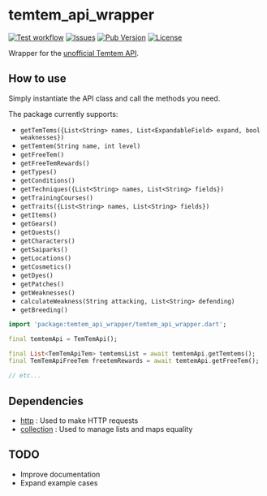 # temtem_api_wrapper

[![Test workflow](https://github.com/TesteurManiak/temtem_api_wrapper/actions/workflows/dart.yml/badge.svg)](https://github.com/TesteurManiak/temtem_api_wrapper/actions/workflows/dart.yml)
[![Issues](https://img.shields.io/github/issues/TesteurManiak/temtem_api_wrapper)](https://github.com/TesteurManiak/temtem_api_wrapper/issues)
[![Pub Version](https://img.shields.io/pub/v/temtem_api_wrapper?color=blue&logo=dart)](https://pub.dev/packages/temtem_api_wrapper)
[![License](https://img.shields.io/github/license/TesteurManiak/temtem_api_wrapper)]()

Wrapper for the [unofficial Temtem API](https://temtem-api.mael.tech/).

## How to use

Simply instantiate the API class and call the methods you need.

The package currently supports:

* `getTemTems({List<String> names, List<ExpandableField> expand, bool weaknesses})`
* `getTemtem(String name, int level)`
* `getFreeTem()`
* `getFreeTemRewards()`
* `getTypes()`
* `getConditions()`
* `getTechniques({List<String> names, List<String> fields})`
* `getTrainingCourses()`
* `getTraits({List<String> names, List<String> fields})`
* `getItems()`
* `getGears()`
* `getQuests()`
* `getCharacters()`
* `getSaiparks()`
* `getLocations()`
* `getCosmetics()`
* `getDyes()`
* `getPatches()`
* `getWeaknesses()`
* `calculateWeakness(String attacking, List<String> defending)`
* `getBreeding()`

```dart
import 'package:temtem_api_wrapper/temtem_api_wrapper.dart';

final temtemApi = TemTemApi();

final List<TemTemApiTem> temtemsList = await temtemApi.getTemtems();
final TemTemApiFreeTem freetemRewards = await temtemApi.getFreeTem();

// etc...
```

## Dependencies

* [http](https://pub.dev/packages/http) : Used to make HTTP requests
* [collection](https://pub.dev/packages/collection) : Used to manage lists and maps equality

## TODO

* Improve documentation
* Expand example cases
